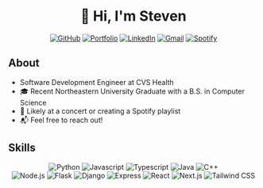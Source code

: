 <div id="intro" align="center">
  <h1>👋 Hi, I'm Steven</h1>
</div>

<p align="center">
  <a href="https://github.com/stevenxngo" target="_blank" rel="noopener noreferrer"><img alt="GitHub" src="https://img.shields.io/badge/-@stevenxngo-181717?style=for-the-badge&logo=GitHub&logoColor=white"></a>
  <a href="https://www.stevenxngo.com" target="_blank" rel="noopener noreferrer"><img alt="Portfolio" src="https://img.shields.io/badge/-Portfolio-38b2ac?style=for-the-badge"></a>
  <a href="https://www.linkedin.com/in/stevenxngo" target="_blank" rel="noopener noreferrer"><img alt="LinkedIn" src="https://img.shields.io/badge/-LinkedIn-0077B5?style=for-the-badge&logo=Linkedin&logoColor=white"></a>
  <a href="mailto:steventxngo@gmail.com" target="_blank" rel="noopener noreferrer"><img alt="Gmail" src="https://img.shields.io/badge/-Gmail-EA4335?style=for-the-badge&logo=Gmail&logoColor=white"></a>
  <a href="https://open.spotify.com/user/a202jrbuwjn17aw171oymxokf" target="_blank" rel="noopener noreferrer"><img alt="Spotify" src="https://img.shields.io/badge/-Spotify-1DB954?style=for-the-badge&logo=Spotify&logoColor=white"></a>
</p>

<h2 id="about">About</h2>

- Software Development Engineer at CVS Health
- 🎓 Recent Northeastern University Graduate with a B.S. in Computer Science
- 🎵 Likely at a concert or creating a Spotify playlist
- 📬 Feel free to reach out!

<h2 id="skills">Skills</h2>

<div align="center">
  <img alt="Python" src="https://img.shields.io/badge/-Python-3776AB?style=for-the-badge&logo=Python&logoColor=white">
  <img alt="Javascript" src="https://img.shields.io/badge/-Javascript-F7DF1E?style=for-the-badge&logo=Javascript&logoColor=white">
  <img alt="Typescript" src="https://img.shields.io/badge/-Typescript-3776AB?style=for-the-badge&logo=Python&logoColor=white">
  <img alt="Java" src="https://img.shields.io/badge/-Java-F80000?style=for-the-badge&logo=Oracle&logoColor=white">
  <img alt="C++" src="https://img.shields.io/badge/-C++-00599C?style=for-the-badge&logo=Cplusplus&logoColor=white">
</div>

<div align="center">
  <img alt="Node.js" src="https://img.shields.io/badge/-Node.js-339933?style=for-the-badge&logo=Node.js&logoColor=white">
  <img alt="Flask" src="https://img.shields.io/badge/-Flask-000000?style=for-the-badge&logo=Flask&logoColor=white">
  <img alt="Django" src="https://img.shields.io/badge/-Django-092E20?style=for-the-badge&logo=Django&logoColor=white">
  <img alt="Express" src="https://img.shields.io/badge/-Express-000000?style=for-the-badge&logo=Express&logoColor=white">
  <img alt="React" src="https://img.shields.io/badge/-React-61DAFB?style=for-the-badge&logo=React&logoColor=white">
  <img alt="Next.js" src="https://img.shields.io/badge/-Next.js-000000?style=for-the-badge&logo=Next.js&logoColor=white">
  <img alt="Tailwind CSS" src="https://img.shields.io/badge/-Tailwind_CSS-06B6D4?style=for-the-badge&logo=TailwindCSS&logoColor=white">
<!--   <img alt="Bootstrap" src="https://img.shields.io/badge/-Bootstrap-7952B3?style=for-the-badge&logo=Bootstrap&logoColor=white"> -->
</div>

<!--
<div align="center">
  <img alt="MongoDB" src="https://img.shields.io/badge/-MongoDB-47A248?style=for-the-badge&logo=MongoDB&logoColor=white">
  <img alt="Neo4j" src="https://img.shields.io/badge/-Neo4j-4581C3?style=for-the-badge&logo=Neo4j&logoColor=white">
  <img alt="SQLite" src="https://img.shields.io/badge/-SQLite-003B57?style=for-the-badge&logo=SQLite&logoColor=white">
  <img alt="PostgreSQL" src="https://img.shields.io/badge/-PostgreSQL-4169E1?style=for-the-badge&logo=PostgreSQL&logoColor=white">
</div>
-->

<!--
**stevenxngo/stevenxngo** is a ✨ _special_ ✨ repository because its `README.md` (this file) appears on your GitHub profile.

Here are some ideas to get you started:

- 🔭 I’m currently working on ...
- 🌱 I’m currently learning ...
- 👯 I’m looking to collaborate on ...
- 🤔 I’m looking for help with ...
- 💬 Ask me about ...
- 📫 How to reach me: ...
- 😄 Pronouns: ...
- ⚡ Fun fact: ...
-->
